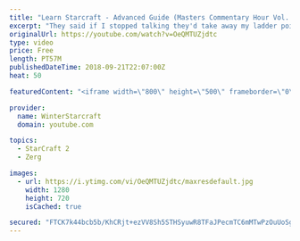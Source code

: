 ```yaml
---
title: "Learn Starcraft - Advanced Guide (Masters Commentary Hour Vol. 1)"
excerpt: "They said if I stopped talking they'd take away my ladder points. Next one I upload will have more terran/toss blame RNGesus."
originalUrl: https://youtube.com/watch?v=OeQMTUZjdtc
type: video
price: Free
length: PT57M
publishedDateTime: 2018-09-21T22:07:00Z
heat: 50

featuredContent: "<iframe width=\"800\" height=\"500\" frameborder=\"0\" src=\"https://www.youtube.com/embed/OeQMTUZjdtc\" allow=\"accelerometer; autoplay; encrypted-media; gyroscope; picture-in-picture\" allowfullscreen></iframe>"

provider:
  name: WinterStarcraft
  domain: youtube.com

topics:
  - StarCraft 2
  - Zerg

images:
  - url: https://i.ytimg.com/vi/OeQMTUZjdtc/maxresdefault.jpg
    width: 1280
    height: 720
    isCached: true

secured: "FTCK7k44bcb5b/KhCRjt+ezVV8Sh5STHSyuwR8TFaJPecmTC6mMTwPzOuUoSgTaJ5sLPIhc54omMHmGlXB0WfeZu6jBE4MZ/Hg03+yjeQu4KJIIXHiXg9RF936sV4VfmkDYHQOhY2rg1+NDSlfKgHcGd1D/0CFbyoqmhEb4FomaaGG79xh81hFYDrMQMOszGJCCnVNbCOnDOnYRi2zzsAwlO72x4vSplSjRtNFLYJ03VTZALUDat8wQpZer6IFTOKiTPSgikhLsdDLlc8GyApdXVqLn3RllkKaHzhqJZEfOI7s+SN2/n+7dRG30UiYHesBNyBOXKh7Drmv5XCvAcox7KmlLDJ/vkYTNNnNV762hDy4v6ZIIFnP5t4GBvcO6fSz8ubB2pU2ve9OzJoOlSRFfaq/WT6GjTz5p/02vP0Yw=;2Jo0AuHjqLS+VBLwCz86wA=="
---
```


